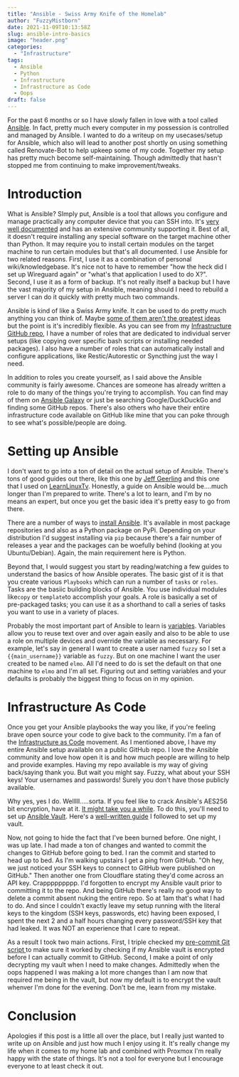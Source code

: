 ```yaml
---
title: "Ansible - Swiss Army Knife of the Homelab"
author: "FuzzyMistborn"
date: 2021-11-09T10:13:58Z
slug: ansible-intro-basics
image: "header.png"
categories:
  - "Infrastructure"
tags:
  - Ansible
  - Python
  - Infrastructure
  - Infrastructure as Code
  - Oops
draft: false
---
```


For the past 6 months or so I have slowly fallen in love with a tool called [Ansible](https://www.ansible.com/).  In fact, pretty much every computer in my possession is controlled and managed by Ansible.  I wanted to do a writeup on my usecases/setup for Ansible, which also will lead to another post shortly on using something called Renovate-Bot to help upkeep some of my code.  Together my setup has pretty much become self-maintaining.  Though admittedly that hasn't stopped me from continuing to make improvement/tweaks.

# Introduction
What is Ansible?  SImply put, Ansible is a tool that allows you configure and manage practically any computer device that you can SSH into.  It's [very well documented](https://docs.ansible.com/ansible/latest/index.html) and has an extensive community supporting it.  Best of all, it doesn't require installing any special software on the target machine other than Python.  It may require you to install certain modules on the target machine to run certain modules but that's all documented.  I use Ansible for two related reasons.  First, I use it as a combination of personal wiki/knowledgebase.  It's nice not to have to remember "how the heck did I set up Wireguard again" or "what's that application I used to do X?".  Second, I use it as a form of backup.  It's not really itself a backup but I have the vast majority of my setup in Ansible, meaning should I need to rebuild a server I can do it quickly with pretty much two commands.

Ansible is kind of like a Swiss Army knife.  It can be used to do pretty much anything you can think of.  Maybe [some of them aren't the greatest ideas](https://www.youtube.com/watch?v=TVq88JeJbw4) but the point is it's incredibly flexible.  As you can see from my [Infrastructure GitHub repo](https://www.github.com/FuzzyMistborn/infra), I have a number of roles that are dedicated to individual server setups (like copying over specific bash scripts or installing needed packages).  I also have a number of roles that can automatically install and configure applications, like Restic/Autorestic or Syncthing just the way I need.

In addition to roles you create yourself, as I said above the Ansible community is fairly awesome.  Chances are someone has already written a role to do many of the things you're trying to accomplish.  You can find may of them on [Ansible Galaxy](https://galaxy.ansible.com/) or just be searching Google/DuckDuckGo and finding some GitHub repos.  There's also others who have their entire infrastructure code available on GitHub like mine that you can poke through to see what's possible/people are doing.

# Setting up Ansible
I don't want to go into a ton of detail on the actual setup of Ansible.  There's tons of good guides out there, like this one by [Jeff Geerling](https://www.youtube.com/watch?v=goclfp6a2IQ&list=PL2_OBreMn7FqZkvMYt6ATmgC0KAGGJNAN) and this one that I used on [LearnLinuxTv](https://www.learnlinux.tv/getting-started-with-ansible/).  Honestly, a guide on Ansible would be....much longer than I'm prepared to write.  There's a lot to learn, and I'm by no means an expert, but once you get the basic idea it's pretty easy to go from there.

There are a number of ways to [install Ansible](https://docs.ansible.com/ansible/latest/installation_guide/intro_installation.html).  It's available in most package repositories and also as a Python package on PyPi.  Depending on your distribution I'd suggest installing via `pip` because there's a fair number of releases a year and the packages can be woefully behind (looking at you Ubuntu/Debian).  Again, the main requirement here is Python.

Beyond that, I would suggest you start by reading/watching a few guides to understand the basics of how Ansible operates.  The basic gist of it is that you create various `Playbooks` which can run a number of `tasks` or `roles`.  Tasks are the basiic building blocks of Ansible.  You use individual modules like`copy` or `template`to accomplish your goals.  A role is basically a set of pre-packaged tasks; you can use it as a shorthand to call a series of tasks you want to use in a variety of places.

Probably the most important part of Ansible to learn is [variables](https://docs.ansible.com/ansible/latest/user_guide/playbooks_variables.html).  Variables allow you to reuse text over and over again easily and also to be able to use a role on multiple devices and override the variable as necessary.  For example, let's say in general I want to create a user named `fuzzy` so I set a `{{main_username}}` variable as `fuzzy`.  But on one machine I want the user created to be named `elmo`.  All I'd need to do is set the default on that one machine to `elmo` and I'm all set.  Figuring out and setting variables and your defaults is probably the biggest thing to focus on in my opinion.

# Infrastructure As Code
Once you get your Ansible playbooks the way you like, if you're feeling brave open source your code to give back to the community.  I'm a fan of the [Infrastructure as Code](https://en.wikipedia.org/wiki/Infrastructure_as_code) movement.  As I mentioned above, I have my entire Ansible setup available on a public GitHub repo.  I love the Ansible community and love how open it is and how much people are willing to help and provide examples.  Having my repo available is my way of giving back/saying thank you.  But wait you might say.  Fuzzy, what about your SSH keys!  Your usernames and passwords! Surely you don't have those publicly available.

Why yes, yes I do.  Welllll.....sorta.  If you feel like to crack Ansible's AES256 bit encryption, have at it.  [It might take you a while](https://www.atpinc.com/blog/what-is-aes-256-encryption).  To do this, you'll need to set up [Ansible Vault](https://docs.ansible.com/ansible/latest/user_guide/vault.html).  Here's a [well-written guide](https://blog.ktz.me/secret-management-with-docker-compose-and-ansible/) I followed to set up my vault.

Now, not going to hide the fact that I've been burned before.  One night, I was up late.  I had made a ton of changes and wanted to commit the changes to GitHub before going to bed.  I ran the commit and started to head up to bed.  As I'm walking upstairs I get a ping from GitHub.  "Oh hey, we just noticed your SSH keys to connect to GitHub were published on GitHub."  Then another one from Cloudflare stating they'd come across an API key.  Crappppppppp.  I'd forgotten to encrypt my Ansible vault prior to committing it to the repo.  And being GitHub there's really no good way to delete a commit absent nuking the entire repo.  So at 1am that's what I had to do.  And since I couldn't exactly leave my setup running with the literal keys to the kingdom (SSH keys, passwords, etc) having been exposed, I spent the next 2 and a half hours changing every password/SSH key that had leaked.  It was NOT an experience that I care to repeat.

As a result I took two main actions.  First, I triple checked my [pre-commit Git script ](https://github.com/FuzzyMistborn/infra/blob/main/git-vault-check.sh)to make sure it worked by checking if my Ansible vault is encrypted before I can actually commit to GitHub.  Second, I make a point of only decrypting my vault when I need to make changes.  Admittedly when the oops happened I was making a lot more changes than I am now that required me being in the vault, but now my default is to encrypt the vault whenver I'm done for the evening.  Don't be me, learn from my mistake.

# Conclusion
Apologies if this post is a little all over the place, but I really just wanted to write up on Ansible and just how much I enjoy using it.  It's really change my life when it comes to my home lab and combined with Proxmox I'm really happy with the state of things.  It's not a tool for everyone but I encourage everyone to at least check it out.